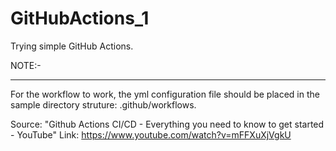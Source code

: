 # GitHubActions_1

Trying simple GitHub Actions.

NOTE:- 
*****
For the workflow to work, the yml configuration file should be placed in the sample directory struture: .github/workflows.

Source: "Github Actions CI/CD - Everything you need to know to get started - YouTube"
Link: https://www.youtube.com/watch?v=mFFXuXjVgkU
